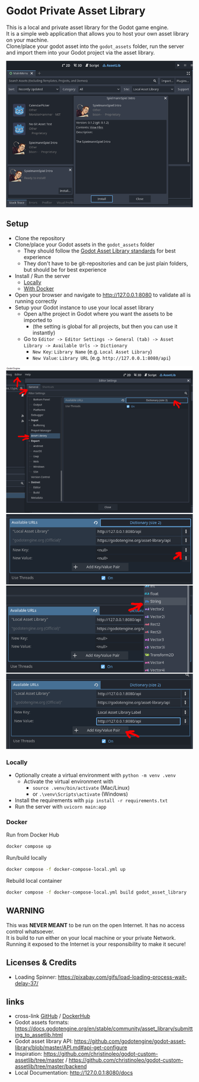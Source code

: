 # Godot Private Asset Library

This is a local and private asset library for the Godot game engine.  
It is a simple web application that allows you to host your own asset library on your machine.  
Clone/place your godot asset into the `godot_assets` folder, run the server and import them into your Godot project via the asset library.    

![local asset library in action](/github_assets/asset_library_in_action.png "local asset library in action")

## Setup

* Clone the repository 
* Clone/place your Godot assets in the `godot_assets` folder
  * They should follow the [Godot Asset Library standards](https://docs.godotengine.org/en/stable/community/asset_library/submitting_to_assetlib.html) for best experience 
  * They don't have to be git-repositories and can be just plain folders, but should be for best experience
* Install / Run the server
  * [Locally](#Locally)
  * [With Docker](#Docker)
* Open your browser and navigate to http://127.0.0.1:8080 to validate all is running correctly
* Setup your Godot instance to use your local asset library
  * Open a/the project in Godot where you want the assets to be imported to
    * (the setting is global for all projects, but then you can use it instantly)
  * Go to `Editor -> Editor Settings -> General (tab) -> Asset Library -> Available Urls -> Dictionary`
    * `New Key`: `Library Name` (e.g. `Local Asset Library`)
    * `New Value`: `Library URL` (e.g. `http://127.0.0.1:8080/api`)


![Open Editor Settings](/github_assets/add_asset_library_1.png "Open Editor Settings")
![Open Dictionary](/github_assets/add_asset_library_2.png "Open Dictionary")
![Add type String](/github_assets/add_asset_library_3.png "Add type String")
![Add Key-Value pair](/github_assets/add_asset_library_4.png "Add Key-Value pair")


### Locally

* Optionally create a virtual environment with `python -m venv .venv`
  * Activate the virtual environment with
    * `source .venv/bin/activate` (Mac/Linux) 
    * or `.\venv\Scripts\activate` (Windows)
* Install the requirements with `pip install -r requirements.txt`
* Run the server with `uvicorn main:app`

### Docker

Run from Docker Hub
```bash
docker compose up
```

Run/build locally
```bash
docker compose -f docker-compose-local.yml up
```
Rebuild local container
```bash
docker compose -f docker-compose-local.yml build godot_asset_library
```

## WARNING

This was **NEVER MEANT** to be run on the open Internet. It has no access control whatsoever.  
It is build to run either on your local machine or your private Network.  
Running it exposed to the Internet is your responsibility to make it secure!

## Licenses & Credits

* Loading Spinner: https://pixabay.com/gifs/load-loading-process-wait-delay-37/

## links

* cross-link [GitHub](https://github.com/SpielmannSpiel/Godot-Private-Asset-Library) / [DockerHub](https://hub.docker.com/r/generalbison/godot_private_asset_library)
* Godot assets formats: https://docs.godotengine.org/en/stable/community/asset_library/submitting_to_assetlib.html
* Godot asset library API: https://github.com/godotengine/godot-asset-library/blob/master/API.md#api-get-configure
* Inspiration: https://github.com/christinoleo/godot-custom-assetlib/tree/master / https://github.com/christinoleo/godot-custom-assetlib/tree/master/backend
* Local Documentation: http://127.0.0.1:8080/docs
